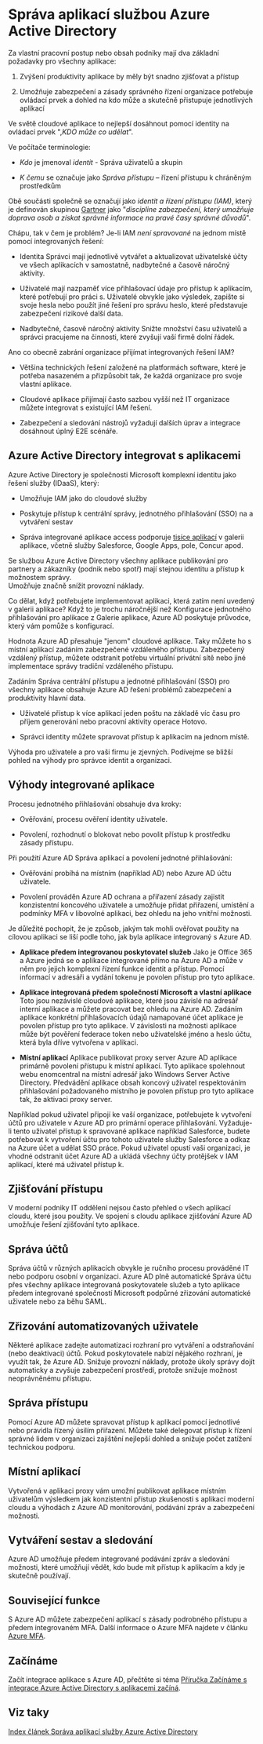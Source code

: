 <properties
    pageTitle="Správa aplikací službou Azure Active Directory | Microsoft Azure"
    description="Tento článek výhody integrace služby Azure Active Directory s místním, cloudu a SaaS aplikací."
    services="active-directory"
    documentationCenter=""
    authors="markusvi"
    manager="femila"
    editor=""/>

   <tags
      ms.service="active-directory"
      ms.devlang="na"
      ms.topic="article"
      ms.tgt_pltfrm="na"
      ms.workload="identity"
      ms.date="10/10/2016"
      ms.author="markvi"/>

# <a name="managing-applications-with-azure-active-directory"></a>Správa aplikací službou Azure Active Directory

Za vlastní pracovní postup nebo obsah podniky mají dva základní požadavky pro všechny aplikace:

1. Zvýšení produktivity aplikace by měly být snadno zjišťovat a přístup

2. Umožňuje zabezpečení a zásady správného řízení organizace potřebuje ovládací prvek a dohled na kdo může a skutečně přistupuje jednotlivých aplikací

Ve světě cloudové aplikace to nejlepší dosáhnout pomocí identity na ovládací prvek ",*KDO může co udělat*".

Ve počítače terminologie:

- *Kdo* je jmenoval *identit* - Správa uživatelů a skupin

- *K čemu* se označuje jako *Správa přístupu* – řízení přístupu k chráněným prostředkům

Obě součásti společně se označují jako *identit a řízení přístupu (IAM)*, který je definován skupinou [Gartner](http://www.gartner.com/it-glossary/identity-and-access-management-iam) jako "*discipline zabezpečení, který umožňuje doprava osob a získat správné informace na pravé časy správné důvodů*".

Chápu, tak v čem je problém? Je-li IAM *není spravované* na jednom místě pomocí integrovaných řešení:

- Identita Správci mají jednotlivě vytvářet a aktualizovat uživatelské účty ve všech aplikacích v samostatně, nadbytečné a časově náročný aktivity.

- Uživatelé mají nazpaměť více přihlašovací údaje pro přístup k aplikacím, které potřebují pro práci s. Uživatelé obvykle jako výsledek, zapište si svoje hesla nebo použít jiné řešení pro správu heslo, které představuje zabezpečení rizikové další data.

- Nadbytečné, časově náročný aktivity Snižte množství času uživatelů a správci pracujeme na činnosti, které zvyšují vaší firmě dolní řádek.

Ano co obecně zabrání organizace přijímat integrovaných řešení IAM?

- Většina technických řešení založené na platformách software, které je potřeba nasazeném a přizpůsobit tak, že každá organizace pro svoje vlastní aplikace.

- Cloudové aplikace přijímají často sazbou vyšší než IT organizace můžete integrovat s existující IAM řešení.

- Zabezpečení a sledování nástrojů vyžadují dalších úprav a integrace dosáhnout úplný E2E scénáře.

## <a name="azure-active-directory-integrated-with-applications"></a>Azure Active Directory integrovat s aplikacemi

Azure Active Directory je společnosti Microsoft komplexní identitu jako řešení služby (IDaaS), který:

- Umožňuje IAM jako do cloudové služby 

- Poskytuje přístup k centrální správy, jednotného přihlašování (SSO) na a vytváření sestav 

- Správa integrované aplikace access podporuje [tisíce aplikací](https://azure.microsoft.com/marketplace/active-directory/) v galerii aplikace, včetně služby Salesforce, Google Apps, pole, Concur apod. 


Se službou Azure Active Directory všechny aplikace publikování pro partnery a zákazníky (podnik nebo spotř) mají stejnou identitu a přístup k možnostem správy.<br> Umožňuje značně snížit provozní náklady.

Co dělat, když potřebujete implementovat aplikaci, která zatím není uvedený v galerii aplikace? Když to je trochu náročnější než Konfigurace jednotného přihlašování pro aplikace z Galerie aplikace, Azure AD poskytuje průvodce, který vám pomůže s konfigurací.

Hodnota Azure AD přesahuje "jenom" cloudové aplikace. Taky můžete ho s místní aplikací zadáním zabezpečené vzdáleného přístupu. Zabezpečený vzdálený přístup, můžete odstranit potřebu virtuální privátní sítě nebo jiné implementace správy tradiční vzdáleného přístupu.

Zadáním Správa centrální přístupu a jednotné přihlašování (SSO) pro všechny aplikace obsahuje Azure AD řešení problémů zabezpečení a produktivity hlavní data.

- Uživatelé přístup k více aplikací jeden poštu na základě víc času pro příjem generování nebo pracovní aktivity operace Hotovo.

- Správci identity můžete spravovat přístup k aplikacím na jednom místě.

Výhoda pro uživatele a pro vaši firmu je zjevných. Podívejme se bližší pohled na výhody pro správce identit a organizaci.

## <a name="integrated-application-benefits"></a>Výhody integrované aplikace

Procesu jednotného přihlašování obsahuje dva kroky:

- Ověřování, procesu ověření identity uživatele.

- Povolení, rozhodnutí o blokovat nebo povolit přístup k prostředku zásady přístupu.

Při použití Azure AD Správa aplikací a povolení jednotné přihlašování:

- Ověřování probíhá na místním (například AD) nebo Azure AD účtu uživatele.

- Povolení prováděn Azure AD ochrana a přiřazení zásady zajistit konzistentní koncového uživatele a umožňuje přidat přiřazení, umístění a podmínky MFA v libovolné aplikaci, bez ohledu na jeho vnitřní možnosti.

Je důležité pochopit, že je způsob, jakým tak mohli ověřovat použity na cílovou aplikaci se liší podle toho, jak byla aplikace integrovaný s Azure AD.

- **Aplikace předem integrovanou poskytovatel služeb** Jako je Office 365 a Azure jedná se o aplikace integrované přímo na Azure AD a může v něm pro jejich komplexní řízení funkce identit a přístup. Pomocí informací v adresáři a vydání tokenu je povolen přístup pro tyto aplikace.

- **Aplikace integrovaná předem společností Microsoft a vlastní aplikace** Toto jsou nezávislé cloudové aplikace, které jsou závislé na adresář interní aplikace a můžete pracovat bez ohledu na Azure AD. Zadáním aplikace konkrétní přihlašovacích údajů namapované účet aplikace je povolen přístup pro tyto aplikace. V závislosti na možnosti aplikace může být pověření federace token nebo uživatelské jméno a heslo účtu, která byla dříve vytvořena v aplikaci.

- **Místní aplikací** Aplikace publikovat proxy server Azure AD aplikace primárně povolení přístupu k místní aplikací. Tyto aplikace spolehnout webu enomcentral na místní adresář jako Windows Server Active Directory. Předvádění aplikace obsah koncový uživatel respektováním přihlašování požadovaného místního je povolen přístup pro tyto aplikace tak, že aktivaci proxy server.

Například pokud uživatel připojí ke vaší organizace, potřebujete k vytvoření účtů pro uživatele v Azure AD pro primární operace přihlašování. Vyžaduje-li tento uživatel přístup k spravované aplikace například Salesforce, budete potřebovat k vytvoření účtu pro tohoto uživatele služby Salesforce a odkaz na Azure účet a udělat SSO práce. Pokud uživatel opustí vaši organizaci, je vhodné odstranit účet Azure AD a ukládá všechny účty protějšek v IAM aplikací, které má uživatel přístup k.

## <a name="access-detection"></a>Zjišťování přístupu

V moderní podniky IT oddělení nejsou často přehled o všech aplikací cloudu, které jsou použity. Ve spojení s cloudu aplikace zjišťování Azure AD umožňuje řešení zjišťování tyto aplikace.

## <a name="account-management"></a>Správa účtů

Správa účtů v různých aplikacích obvykle je ručního procesu prováděné IT nebo podporu osobní v organizaci. Azure AD plně automatické Správa účtu přes všechny aplikace integrovaná poskytovatele služeb a tyto aplikace předem integrované společností Microsoft podpůrné zřizování automatické uživatele nebo za běhu SAML.

## <a name="automated-user-provisioning"></a>Zřizování automatizovaných uživatele

Některé aplikace zadejte automatizaci rozhraní pro vytváření a odstraňování (nebo deaktivaci) účtů. Pokud poskytovatele nabízí nějakého rozhraní, je využít tak, že Azure AD. Snižuje provozní náklady, protože úkoly správy dojít automaticky a zvyšuje zabezpečení prostředí, protože snižuje možnost neoprávněnému přístupu.

## <a name="access-management"></a>Správa přístupu

Pomocí Azure AD můžete spravovat přístup k aplikací pomocí jednotlivé nebo pravidla řízený úsilím přiřazení. Můžete také delegovat přístup k řízení správné lidem v organizaci zajištění nejlepší dohled a snižuje počet zatížení technickou podporu.

## <a name="on-premises-applications"></a>Místní aplikací

Vytvořená v aplikaci proxy vám umožní publikovat aplikace místním uživatelům výsledkem jak konzistentní přístup zkušenosti s aplikací moderní cloudu a výhodách z Azure AD monitorování, podávání zpráv a zabezpečení možnosti.

## <a name="reporting-and-monitoring"></a>Vytváření sestav a sledování

Azure AD umožňuje předem integrované podávání zpráv a sledování možnosti, které umožňují vědět, kdo bude mít přístup k aplikacím a kdy je skutečně používají.

## <a name="related-capabilities"></a>Související funkce

S Azure AD můžete zabezpečení aplikací s zásady podrobného přístupu a předem integrovaném MFA. Další informace o Azure MFA najdete v článku [Azure MFA](https://azure.microsoft.com/services/multi-factor-authentication/).

## <a name="getting-started"></a>Začínáme

Začít integrace aplikace s Azure AD, přečtěte si téma [Příručka Začínáme s integrace Azure Active Directory s aplikacemi začíná](active-directory-integrating-applications-getting-started.md).

## <a name="see-also"></a>Viz taky

[Index článek Správa aplikací služby Azure Active Directory](active-directory-apps-index.md)
